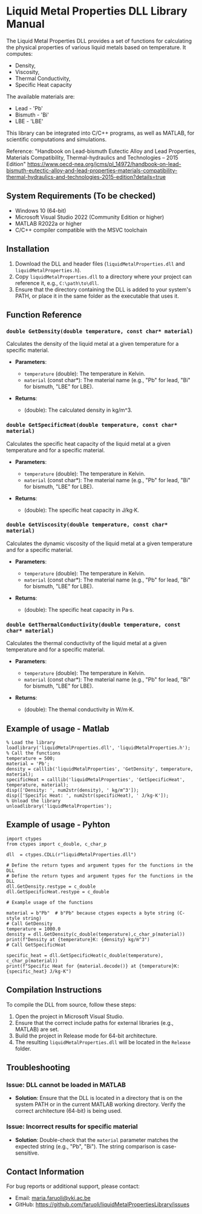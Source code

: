 # Liquid Metal Properties DLL Library Manual

The Liquid Metal Properties DLL provides a set of functions for calculating the physical properties of various liquid metals based on temperature. 
It computes: 
- Density,
- Viscosity,
- Thermal Conductivity,
- Specific Heat capacity

The available materials are:
- Lead - 'Pb'
- Bismuth - 'Bi'
- LBE - 'LBE'

This library can be integrated into C/C++ programs, as well as MATLAB, for scientific computations and simulations.

Reference: 
"Handbook on Lead-bismuth Eutectic Alloy and Lead Properties, Materials Compatibility, Thermal-hydraulics and Technologies – 2015 Edition"
https://www.oecd-nea.org/jcms/pl_14972/handbook-on-lead-bismuth-eutectic-alloy-and-lead-properties-materials-compatibility-thermal-hydraulics-and-technologies-2015-edition?details=true

## System Requirements (To be checked)
- Windows 10 (64-bit)
- Microsoft Visual Studio 2022 (Community Edition or higher)
- MATLAB R2022a or higher
- C/C++ compiler compatible with the MSVC toolchain


## Installation
1. Download the DLL and header files (`liquidMetalProperties.dll` and `liquidMetalProperties.h`).
2. Copy `liquidMetalProperties.dll` to a directory where your project can reference it, e.g., `C:\path\to\dll`.
3. Ensure that the directory containing the DLL is added to your system's PATH, or place it in the same folder as the executable that uses it.

## Function Reference

### `double GetDensity(double temperature, const char* material)`
Calculates the density of the liquid metal at a given temperature for a specific material.

- **Parameters**:
  - `temperature` (double): The temperature in Kelvin.
  - `material` (const char*): The material name (e.g., "Pb" for lead, "Bi" for bismuth, "LBE" for LBE).
  
- **Returns**:
  - (double): The calculated density in kg/m^3.

### `double GetSpecificHeat(double temperature, const char* material)`
Calculates the specific heat capacity of the liquid metal at a given temperature and for a specific material.

- **Parameters**:
  - `temperature` (double): The temperature in Kelvin.
  - `material` (const char*): The material name (e.g., "Pb" for lead, "Bi" for bismuth, "LBE" for LBE).
  
- **Returns**:
  - (double): The specific heat capacity in J/kg·K.
 
### `double GetViscosity(double temperature, const char* material)`
Calculates the dynamic viscosity of the liquid metal at a given temperature and for a specific material.

- **Parameters**:
  - `temperature` (double): The temperature in Kelvin.
  - `material` (const char*): The material name (e.g., "Pb" for lead, "Bi" for bismuth, "LBE" for LBE).
  
- **Returns**:
  - (double): The specific heat capacity in Pa·s.

### `double GetThermalConductivity(double temperature, const char* material)`
Calculates the thermal conductivity of the liquid metal at a given temperature and for a specific material.

- **Parameters**:
  - `temperature` (double): The temperature in Kelvin.
  - `material` (const char*): The material name (e.g., "Pb" for lead, "Bi" for bismuth, "LBE" for LBE).
  
- **Returns**:
  - (double): The themal conductivity in W/m·K.
 
 ## Example of usage - Matlab
 
    % Load the library
    loadlibrary('liquidMetalProperties.dll', 'liquidMetalProperties.h');
    % Call the functions
    temperature = 500;
    material = 'Pb';
    density = calllib('liquidMetalProperties', 'GetDensity', temperature, material);
    specificHeat = calllib('liquidMetalProperties', 'GetSpecificHeat', temperature, material);
    disp(['Density: ', num2str(density), ' kg/m^3']);
    disp(['Specific Heat: ', num2str(specificHeat), ' J/kg·K']);
    % Unload the library
    unloadlibrary('liquidMetalProperties');

    
 ## Example of usage - Pyhton

    import ctypes
    from ctypes import c_double, c_char_p
     
    dll  = ctypes.CDLL(r"liquidMetalProperties.dll")
     
    # Define the return types and argument types for the functions in the DLL
    # Define the return types and argument types for the functions in the DLL
    dll.GetDensity.restype = c_double
    dll.GetSpecificHeat.restype = c_double
    
    # Example usage of the functions
 
    material = b"Pb"  # b"Pb" because ctypes expects a byte string (C-style string)
    # Call GetDensity
    temperature = 1000.0
    density = dll.GetDensity(c_double(temperature),c_char_p(material))
    print(f"Density at {temperature}K: {density} kg/m^3")
    # Call GetSpecificHeat
 
    specific_heat = dll.GetSpecificHeat(c_double(temperature), c_char_p(material))
    print(f"Specific Heat for {material.decode()} at {temperature}K: {specific_heat} J/kg·K")


## Compilation Instructions

To compile the DLL from source, follow these steps:

1. Open the project in Microsoft Visual Studio.
2. Ensure that the correct include paths for external libraries (e.g., MATLAB) are set.
3. Build the project in Release mode for 64-bit architecture.
4. The resulting `liquidMetalProperties.dll` will be located in the `Release` folder.

## Troubleshooting

### Issue: DLL cannot be loaded in MATLAB
- **Solution**: Ensure that the DLL is located in a directory that is on the system PATH or in the current MATLAB working directory. Verify the correct architecture (64-bit) is being used.

### Issue: Incorrect results for specific material
- **Solution**: Double-check that the `material` parameter matches the expected string (e.g., "Pb", "Bi"). The string comparison is case-sensitive.


## Contact Information
For bug reports or additional support, please contact:
- Email: maria.faruoli@vki.ac.be
- GitHub: https://github.com/faruoli/liquidMetalPropertiesLibrary/issues





